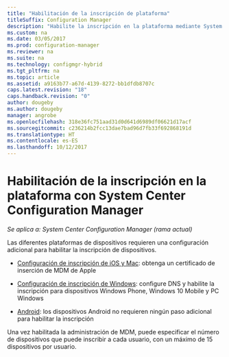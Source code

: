 ```yaml
---
title: "Habilitación de la inscripción de plataforma"
titleSuffix: Configuration Manager
description: "Habilite la inscripción en la plataforma mediante System Center Configuration Manager."
ms.custom: na
ms.date: 03/05/2017
ms.prod: configuration-manager
ms.reviewer: na
ms.suite: na
ms.technology: configmgr-hybrid
ms.tgt_pltfrm: na
ms.topic: article
ms.assetid: a9163b77-a67d-4139-8272-bb1dfdb8707c
caps.latest.revision: "18"
caps.handback.revision: "0"
author: dougeby
ms.author: dougeby
manager: angrobe
ms.openlocfilehash: 318e36fc751aad31d0d641d6989df06621d17acf
ms.sourcegitcommit: c236214b2fcc13dae7bad96d7fb33f692868191d
ms.translationtype: HT
ms.contentlocale: es-ES
ms.lasthandoff: 10/12/2017
---
```

# <a name="enable-platform-enrollment-with-system-center-configuration-manager-and-microsoft-intune"></a>Habilitación de la inscripción en la plataforma con System Center Configuration Manager

*Se aplica a: System Center Configuration Manager (rama actual)*

Las diferentes plataformas de dispositivos requieren una configuración adicional para habilitar la inscripción de dispositivos.
  - [Configuración de inscripción de iOS y Mac](enroll-hybrid-ios-mac.md): obtenga un certificado de inserción de MDM de Apple

  - [Configuración de inscripción de Windows](enroll-hybrid-windows.md): configure DNS y habilite la inscripción para dispositivos Windows Phone, Windows 10 Mobile y PC Windows

  - [Android](enroll-hybrid-android.md): los dispositivos Android no requieren ningún paso adicional para habilitar la inscripción

Una vez habilitada la administración de MDM, puede especificar el número de dispositivos que puede inscribir a cada usuario, con un máximo de 15 dispositivos por usuario.

